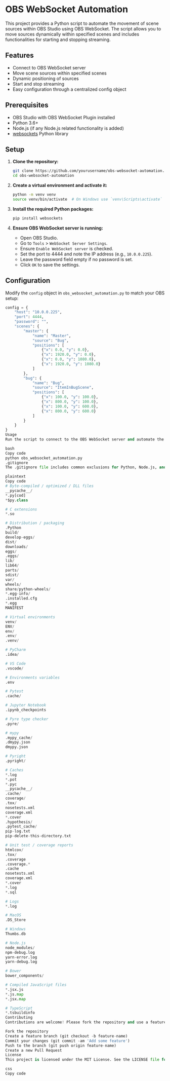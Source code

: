 # OBS WebSocket Automation

This project provides a Python script to automate the movement of scene sources within OBS Studio using OBS WebSocket. The script allows you to move sources dynamically within specified scenes and includes functionalities for starting and stopping streaming.

## Features

- Connect to OBS WebSocket server
- Move scene sources within specified scenes
- Dynamic positioning of sources
- Start and stop streaming
- Easy configuration through a centralized config object

## Prerequisites

- OBS Studio with OBS WebSocket Plugin installed
- Python 3.6+
- Node.js (if any Node.js related functionality is added)
- [websockets](https://pypi.org/project/websockets/) Python library

## Setup

1. **Clone the repository:**

    ```bash
    git clone https://github.com/yourusername/obs-websocket-automation.git
    cd obs-websocket-automation
    ```

2. **Create a virtual environment and activate it:**

    ```bash
    python -m venv venv
    source venv/bin/activate  # On Windows use `venv\Scripts\activate`
    ```

3. **Install the required Python packages:**

    ```bash
    pip install websockets
    ```

4. **Ensure OBS WebSocket server is running:**

    - Open OBS Studio.
    - Go to `Tools` > `WebSocket Server Settings`.
    - Ensure `Enable WebSocket server` is checked.
    - Set the port to 4444 and note the IP address (e.g., `10.0.0.225`).
    - Leave the password field empty if no password is set.
    - Click `OK` to save the settings.

## Configuration

Modify the `config` object in `obs_websocket_automation.py` to match your OBS setup:

```python
config = {
    "host": "10.0.0.225",
    "port": 4444,
    "password": "",
    "scenes": {
        "master": {
            "name": "Master",
            "source": "Bug",
            "positions": [
                {"x": 0.0, "y": 0.0},
                {"x": 1920.0, "y": 0.0},
                {"x": 0.0, "y": 1080.0},
                {"x": 1920.0, "y": 1080.0}
            ]
        },
        "bug": {
            "name": "Bug",
            "source": "ItemInBugScene",
            "positions": [
                {"x": 100.0, "y": 100.0},
                {"x": 800.0, "y": 100.0},
                {"x": 100.0, "y": 600.0},
                {"x": 800.0, "y": 600.0}
            ]
        }
    }
}
Usage
Run the script to connect to the OBS WebSocket server and automate the movement of scene sources:

bash
Copy code
python obs_websocket_automation.py
.gitignore
The .gitignore file includes common exclusions for Python, Node.js, and other development environments. It ensures that unnecessary files are not included in the repository.

plaintext
Copy code
# Byte-compiled / optimized / DLL files
__pycache__/
*.py[cod]
*$py.class

# C extensions
*.so

# Distribution / packaging
.Python
build/
develop-eggs/
dist/
downloads/
eggs/
.eggs/
lib/
lib64/
parts/
sdist/
var/
wheels/
share/python-wheels/
*.egg-info/
.installed.cfg
*.egg
MANIFEST

# Virtual environments
venv/
ENV/
env/
.env/
.venv/

# PyCharm
.idea/

# VS Code
.vscode/

# Environments variables
.env

# Pytest
.cache/

# Jupyter Notebook
.ipynb_checkpoints

# Pyre type checker
.pyre/

# mypy
.mypy_cache/
.dmypy.json
dmypy.json

# Pyright
.pyright/

# Caches
*.log
*.pot
*.pyc
__pycache__/
.cache/
coverage/
.tox/
nosetests.xml
coverage.xml
*.cover
.hypothesis/
.pytest_cache/
pip-log.txt
pip-delete-this-directory.txt

# Unit test / coverage reports
htmlcov/
.tox/
.coverage
.coverage.*
.cache
nosetests.xml
coverage.xml
*.cover
*.log
*.sql

# Logs
*.log

# MacOS
.DS_Store

# Windows
Thumbs.db

# Node.js
node_modules/
npm-debug.log
yarn-error.log
yarn-debug.log

# Bower
bower_components/

# Compiled JavaScript files
*.jsx.js
*.js.map
*.jsx.map

# TypeScript
*.tsbuildinfo
Contributing
Contributions are welcome! Please fork the repository and use a feature branch. Pull requests are warmly welcome.

Fork the repository
Create a feature branch (git checkout -b feature-name)
Commit your changes (git commit -am 'Add some feature')
Push to the branch (git push origin feature-name)
Create a new Pull Request
License
This project is licensed under the MIT License. See the LICENSE file for details.

css
Copy code

